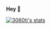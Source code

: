 **Hey 👋**



<a href="https://github.com/3060ti">
  <img align="center" src="https://github-readme-stats.vercel.app/api?username=3060ti&show_icons=true&include_all_commits=true&show_icons=true&title_color=fff&icon_color=79ff97&text_color=9f9f9f&bg_color=151515" alt="3060ti's stats" />
</a>
